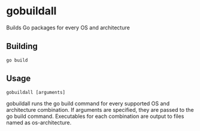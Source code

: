 gobuildall
===========

Builds Go packages for every OS and architecture

Building
--------

    go build

Usage
-----

    gobuildall [arguments]

gobuildall runs the go build command for every supported OS and architecture
combination. If arguments are specified, they are passed to the go build
command. Executables for each combination are output to files named as
os-architecture.